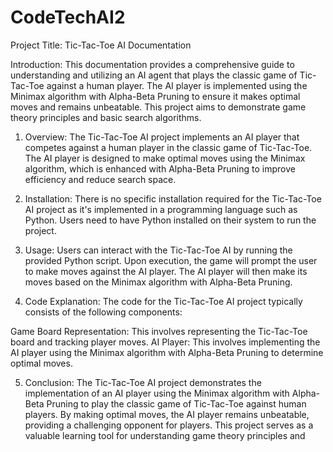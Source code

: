 # CodeTechAI2
Project Title: Tic-Tac-Toe AI Documentation

Introduction:
This documentation provides a comprehensive guide to understanding and utilizing an AI agent that plays the classic game of Tic-Tac-Toe against a human player. The AI player is implemented using the Minimax algorithm with Alpha-Beta Pruning to ensure it makes optimal moves and remains unbeatable. This project aims to demonstrate game theory principles and basic search algorithms.
1. Overview:
The Tic-Tac-Toe AI project implements an AI player that competes against a human player in the classic game of Tic-Tac-Toe. The AI player is designed to make optimal moves using the Minimax algorithm, which is enhanced with Alpha-Beta Pruning to improve efficiency and reduce search space.

2. Installation:
There is no specific installation required for the Tic-Tac-Toe AI project as it's implemented in a programming language such as Python. Users need to have Python installed on their system to run the project.

3. Usage:
Users can interact with the Tic-Tac-Toe AI by running the provided Python script. Upon execution, the game will prompt the user to make moves against the AI player. The AI player will then make its moves based on the Minimax algorithm with Alpha-Beta Pruning.

4. Code Explanation:
The code for the Tic-Tac-Toe AI project typically consists of the following components:

Game Board Representation: This involves representing the Tic-Tac-Toe board and tracking player moves.
AI Player: This involves implementing the AI player using the Minimax algorithm with Alpha-Beta Pruning to determine optimal moves.

5. Conclusion:
The Tic-Tac-Toe AI project demonstrates the implementation of an AI player using the Minimax algorithm with Alpha-Beta Pruning to play the classic game of Tic-Tac-Toe against human players. By making optimal moves, the AI player remains unbeatable, providing a challenging opponent for players. This project serves as a valuable learning tool for understanding game theory principles and 
